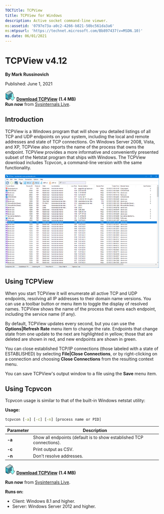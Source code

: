 ```yaml
---
TOCTitle: TCPView
title: TCPView for Windows
description: Active socket command-line viewer.
ms:assetid: '0797e73a-a0c2-4266-b821-50bc561da3a6'
ms:mtpsurl: 'https://technet.microsoft.com/Bb897437(v=MSDN.10)'
ms.date: 06/01/2021
---
```


# TCPView v4.12

**By Mark Russinovich**

Published: June 1, 2021

[![Download](media/shared/Download_sm.png)](https://download.sysinternals.com/files/TCPView.zip) [**Download TCPView**](https://download.sysinternals.com/files/TCPView.zip) **(1.4 MB)**  
**Run now** from [Sysinternals Live](https://live.sysinternals.com/Tcpview.exe).

## Introduction

TCPView is a Windows program that will show you detailed listings of all
TCP and UDP endpoints on your system, including the local and remote
addresses and state of TCP connections. On Windows Server 2008, Vista,
and XP, TCPView also reports the name of the process that owns the
endpoint. TCPView provides a more informative and conveniently presented
subset of the Netstat program that ships with Windows. The TCPView
download includes Tcpvcon, a command-line version with the same
functionality.

![TCP View screenshot](media/tcpview/tcpview.png)

## Using TCPView

When you start TCPView it will enumerate all active TCP and UDP
endpoints, resolving all IP addresses to their domain name versions. You
can use a toolbar button or menu item to toggle the display of resolved
names. TCPView shows the name of the process that owns each endpoint, including the service name (if any).

By default, TCPView updates every second, but you can use the
**Options|Refresh Rate** menu item to change the rate. Endpoints that
change state from one update to the next are highlighted in yellow;
those that are deleted are shown in red, and new endpoints are shown in
green.

You can close established TCP/IP connections (those labeled with a state
of ESTABLISHED) by selecting **File|Close Connections**, or by
right-clicking on a connection and choosing **Close Connections** from
the resulting context menu.

You can save TCPView's output window to a file using the **Save** menu
item.

## Using Tcpvcon

Tcpvcon usage is similar to that of the built-in Windows netstat
utility:

**Usage:**

```cmd
tcpvcon [-a] [-c] [-n] [process name or PID]
```

|Parameter  |Description  |
|---------|---------|
|  **-a**  | Show all endpoints (default is to show established TCP connections).|
|  **-c**  | Print output as CSV.|
|  **-n**  | Don't resolve addresses.|

[![Download](media/shared/Download_sm.png)](https://download.sysinternals.com/files/TCPView.zip) [**Download TCPView**](https://download.sysinternals.com/files/TCPView.zip) **(1.4 MB)**

**Run now** from [Sysinternals Live](https://live.sysinternals.com/Tcpview.exe).

**Runs on:**

- Client: Windows 8.1 and higher.
- Server: Windows Server 2012 and higher.
